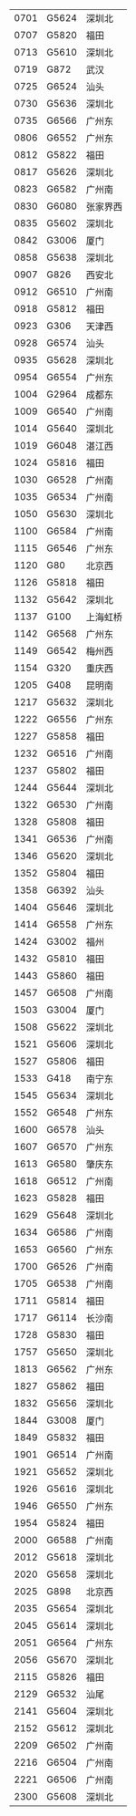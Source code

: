 |    |   |   |
|---------------------|---|---|
| 0701 | G5624   |  深圳北   | 
| 0707 | G5820   |  福田     | 
| 0713 | G5610   |  深圳北   | 
| 0719 | G872    | 武汉      | 
| 0725 | G6524   |  汕头     | 
| 0730 | G5636   |  深圳北   | 
| 0735 | G6566   |  广州东   | 
| 0806 | G6552   |  广州东   | 
| 0812 | G5822   |  福田     | 
| 0817 | G5626   |  深圳北   | 
| 0823 | G6582   |  广州南   | 
| 0830 | G6080   |  张家界西 | 
| 0835 | G5602   |  深圳北   | 
| 0842 | G3006   |  厦门     | 
| 0858 | G5638   |  深圳北   | 
| 0907 | G826    | 西安北    | 
| 0912 | G6510   |  广州南   | 
| 0918 | G5812   |  福田     | 
| 0923 | G306    | 天津西    | 
| 0928 | G6574   |  汕头     | 
| 0935 | G5628   |  深圳北   | 
| 0954 | G6554   |  广州东   | 
| 1004 | G2964   |  成都东   | 
| 1009 | G6540   |  广州南   | 
| 1014 | G5640   |  深圳北   | 
| 1019 | G6048   |  湛江西   | 
| 1024 | G5816   |  福田     | 
| 1030 | G6528   |  广州南   | 
| 1035 | G6534   |  广州南   | 
| 1050 | G5630   |  深圳北   | 
| 1100 | G6584   |  广州南   | 
| 1115 | G6546   |  广州东   | 
| 1120 | G80     | 北京西    |  
| 1126 | G5818   |  福田     | 
| 1132 | G5642   |  深圳北   | 
| 1137 | G100    | 上海虹桥  | 
| 1142 | G6568   |  广州东   | 
| 1149 | G6542   |  梅州西   | 
| 1154 | G320    | 重庆西    | 
| 1205 | G408    | 昆明南    | 
| 1217 | G5632   |  深圳北   | 
| 1222 | G6556   |  广州东   | 
| 1227 | G5858   |  福田     | 
| 1232 | G6516   |  广州南   | 
| 1237 | G5802   |  福田     | 
| 1244 | G5644   |  深圳北   | 
| 1322 | G6530   |  广州南   | 
| 1328 | G5808   |  福田     | 
| 1341 | G6536   |  广州南   | 
| 1346 | G5620   |  深圳北   | 
| 1352 | G5804   |  福田     | 
| 1358 | G6392   |  汕头     | 
| 1404 | G5646   |  深圳北   | 
| 1414 | G6558   |  广州东   | 
| 1424 | G3002   |  福州     | 
| 1432 | G5810   |  福田     | 
| 1443 | G5860   |  福田     | 
| 1457 | G6508   |  广州南   | 
| 1503 | G3004   |  厦门     | 
| 1508 | G5622   |  深圳北   | 
| 1521 | G5606   |  深圳北   | 
| 1527 | G5806   |  福田     | 
| 1533 | G418    | 南宁东    | 
| 1545 | G5634   |  深圳北   | 
| 1552 | G6548   |  广州东   | 
| 1600 | G6578   |  汕头     | 
| 1607 | G6570   |  广州东   | 
| 1613 | G6580   |  肇庆东   | 
| 1618 | G6512   |  广州南   | 
| 1623 | G5828   |  福田     | 
| 1629 | G5648   |  深圳北   | 
| 1634 | G6586   |  广州南   | 
| 1653 | G6560   |  广州东   | 
| 1700 | G6526   |  广州南   | 
| 1705 | G6538   |  广州南   | 
| 1711 | G5814   |  福田     | 
| 1717 | G6114   |  长沙南   | 
| 1728 | G5830   |  福田     | 
| 1757 | G5650   |  深圳北   | 
| 1813 | G6562   |  广州东   | 
| 1827 | G5862   |  福田     | 
| 1832 | G5656   |  深圳北   | 
| 1844 | G3008   |  厦门     | 
| 1849 | G5832   |  福田     | 
| 1901 | G6514   |  广州南   | 
| 1921 | G5652   |  深圳北   | 
| 1926 | G5616   |  深圳北   | 
| 1946 | G6550   |  广州东   | 
| 1954 | G5824   |  福田     | 
| 2000 | G6588   |  广州南   | 
| 2012 | G5618   |  深圳北   | 
| 2020 | G5658   |  深圳北   | 
| 2025 | G898    | 北京西    | 
| 2035 | G5654   |  深圳北   | 
| 2045 | G5614   |  深圳北   | 
| 2051 | G6564   |  广州东   | 
| 2056 | G5670   |  深圳北   | 
| 2115 | G5826   |  福田     | 
| 2129 | G6532   |  汕尾     | 
| 2141 | G5604   |  深圳北   | 
| 2152 | G5612   |  深圳北   | 
| 2209 | G6502   |  广州南   | 
| 2216 | G6504   |  广州南   | 
| 2221 | G6506   |  广州南   | 
| 2300 | G5608   |  深圳北   | 
